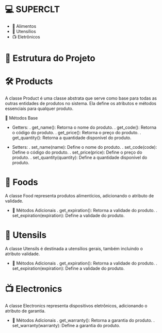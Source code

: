 # 💻 SUPERCLT

- 🥗 Alimentos
- 🍴 Utensílios
- 📺 Eletrônicos

# 📂 Estrutura do Projeto

# 🛠️ Products
A classe Product é uma classe abstrata que serve como base para todas as outras entidades de produtos no sistema.
Ela define os atributos e métodos essenciais para qualquer produto.

🔑 Métodos Base
- Getters:
. get_name(): Retorna o nome do produto.
. get_code(): Retorna o código do produto.
. get_price(): Retorna o preço do produto.
. get_quantity(): Retorna a quantidade disponível do produto.

- Setters:
. set_name(name): Define o nome do produto.
. set_code(code): Define o código do produto.
. set_price(price): Define o preço do produto.
. set_quantity(quantity): Define a quantidade disponível do produto.

# 🥗 Foods
A classe Food representa produtos alimentícios, adicionando o atributo de validade.

- 📌 Métodos Adicionais
. get_expiration(): Retorna a validade do produto.
. set_expiration(expiration): Define a validade do produto.

# 🍴 Utensils
A classe Utensils é destinada a utensílios gerais, também incluindo o atributo validade.

- 📌 Métodos Adicionais
. get_expiration(): Retorna a validade do produto.
. set_expiration(expiration): Define a validade do produto.

# 📺 Electronics
A classe Electronics representa dispositivos eletrônicos, adicionando o atributo de garantia.

- 📌 Métodos Adicionais
. get_warranty(): Retorna a garantia do produto.
. set_warranty(warranty): Define a garantia do produto.
